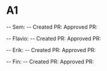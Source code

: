 # A1

-- Sem: --
Created PR: 
Approved PR: 

-- Flavio: --
Created PR: 
Approved PR: 

-- Erik: --
Created PR: 
Approved PR: 

-- Fin: --
Created PR: 
Approved PR: 
